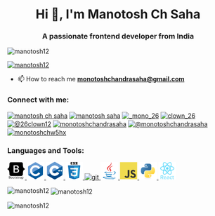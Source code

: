 
<h1 align="center">Hi 👋, I'm Manotosh Ch Saha</h1>
<h3 align="center">A passionate frontend developer from India</h3>

<p align="left"> <img src="https://komarev.com/ghpvc/?username=manotosh12&label=Profile%20views&color=0e75b6&style=flat" alt="manotosh12" /> </p>

<p align="left"> <a href="https://github.com/ryo-ma/github-profile-trophy"><img src="https://github-profile-trophy.vercel.app/?username=manotosh12" alt="manotosh12" /></a> </p>

- 📫 How to reach me **monotoshchandrasaha@gmail.com**

<h3 align="left">Connect with me:</h3>
<p align="left">
<a href="https://linkedin.com/in/manotosh ch saha" target="blank"><img align="center" src="https://raw.githubusercontent.com/rahuldkjain/github-profile-readme-generator/master/src/images/icons/Social/linked-in-alt.svg" alt="manotosh ch saha" height="30" width="40" /></a>
<a href="https://fb.com/manotosh saha" target="blank"><img align="center" src="https://raw.githubusercontent.com/rahuldkjain/github-profile-readme-generator/master/src/images/icons/Social/facebook.svg" alt="manotosh saha" height="30" width="40" /></a>
<a href="https://instagram.com/_mono_26" target="blank"><img align="center" src="https://raw.githubusercontent.com/rahuldkjain/github-profile-readme-generator/master/src/images/icons/Social/instagram.svg" alt="_mono_26" height="30" width="40" /></a>
<a href="https://www.codechef.com/users/clown_26" target="blank"><img align="center" src="https://cdn.jsdelivr.net/npm/simple-icons@3.1.0/icons/codechef.svg" alt="clown_26" height="30" width="40" /></a>
<a href="https://www.hackerrank.com/@26clown12" target="blank"><img align="center" src="https://raw.githubusercontent.com/rahuldkjain/github-profile-readme-generator/master/src/images/icons/Social/hackerrank.svg" alt="@26clown12" height="30" width="40" /></a>
<a href="https://www.leetcode.com/monotoshchandrasaha" target="blank"><img align="center" src="https://raw.githubusercontent.com/rahuldkjain/github-profile-readme-generator/master/src/images/icons/Social/leet-code.svg" alt="monotoshchandrasaha" height="30" width="40" /></a>
<a href="https://www.hackerearth.com/@monotoshchandrasaha" target="blank"><img align="center" src="https://raw.githubusercontent.com/rahuldkjain/github-profile-readme-generator/master/src/images/icons/Social/hackerearth.svg" alt="@monotoshchandrasaha" height="30" width="40" /></a>
<a href="https://auth.geeksforgeeks.org/user/monotoshchw5hx" target="blank"><img align="center" src="https://raw.githubusercontent.com/rahuldkjain/github-profile-readme-generator/master/src/images/icons/Social/geeks-for-geeks.svg" alt="monotoshchw5hx" height="30" width="40" /></a>
</p>

<h3 align="left">Languages and Tools:</h3>
<p align="left"> <a href="https://getbootstrap.com" target="_blank" rel="noreferrer"> <img src="https://raw.githubusercontent.com/devicons/devicon/master/icons/bootstrap/bootstrap-plain-wordmark.svg" alt="bootstrap" width="40" height="40"/> </a> <a href="https://www.cprogramming.com/" target="_blank" rel="noreferrer"> <img src="https://raw.githubusercontent.com/devicons/devicon/master/icons/c/c-original.svg" alt="c" width="40" height="40"/> </a> <a href="https://www.w3schools.com/cpp/" target="_blank" rel="noreferrer"> <img src="https://raw.githubusercontent.com/devicons/devicon/master/icons/cplusplus/cplusplus-original.svg" alt="cplusplus" width="40" height="40"/> </a> <a href="https://www.w3schools.com/css/" target="_blank" rel="noreferrer"> <img src="https://raw.githubusercontent.com/devicons/devicon/master/icons/css3/css3-original-wordmark.svg" alt="css3" width="40" height="40"/> </a> <a href="https://git-scm.com/" target="_blank" rel="noreferrer"> <img src="https://www.vectorlogo.zone/logos/git-scm/git-scm-icon.svg" alt="git" width="40" height="40"/> </a> <a href="https://www.java.com" target="_blank" rel="noreferrer"> <img src="https://raw.githubusercontent.com/devicons/devicon/master/icons/java/java-original.svg" alt="java" width="40" height="40"/> </a> <a href="https://developer.mozilla.org/en-US/docs/Web/JavaScript" target="_blank" rel="noreferrer"> <img src="https://raw.githubusercontent.com/devicons/devicon/master/icons/javascript/javascript-original.svg" alt="javascript" width="40" height="40"/> </a> <a href="https://www.python.org" target="_blank" rel="noreferrer"> <img src="https://raw.githubusercontent.com/devicons/devicon/master/icons/python/python-original.svg" alt="python" width="40" height="40"/> </a> <a href="https://reactjs.org/" target="_blank" rel="noreferrer"> <img src="https://raw.githubusercontent.com/devicons/devicon/master/icons/react/react-original-wordmark.svg" alt="react" width="40" height="40"/> </a> </p>

<p><img align="left" src="https://github-readme-stats.vercel.app/api/top-langs?username=manotosh12&show_icons=true&locale=en&layout=compact" alt="manotosh12" /></p>

<p>&nbsp;<img align="center" src="https://github-readme-stats.vercel.app/api?username=manotosh12&show_icons=true&locale=en" alt="manotosh12" /></p>

<p><img align="center" src="https://github-readme-streak-stats.herokuapp.com/?user=manotosh12&" alt="manotosh12" /></p>
